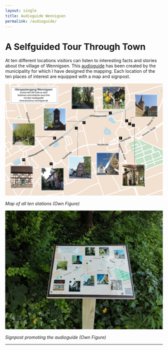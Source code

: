 ```yaml
---
layout: single
title: Audioguide Wennigsen
permalink: /audioguide/
---
```


# A Selfguided Tour Through Town

At ten different locations visitors can listen to interesting facts and stories about the village of Wennigsen. This <a href="https://www.wennigsen.de/portal/seiten/audioguide-wennigsen-ein-hoerspaziergang-900000504-8779.html">audioguide</a> has been created by the municipality for which I have designed the mapping. Each location of the ten places of interest are equipped with a map and signpost.  

![Audioguide Map](/assets/images/AudioguideMap.jpg)

*Map of all ten stations (Own Figure)*

![Audioguide Signpost](/assets/images/Audioguide.jpg)

*Signpost promoting the audioguide (Own Figure)*

---
